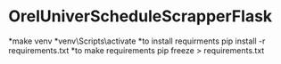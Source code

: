 # OrelUniverScheduleScrapperFlask



*make venv
*venv\Scripts\activate
*to install requirments pip install -r requirements.txt
*to make requirements pip freeze > requirements.txt
